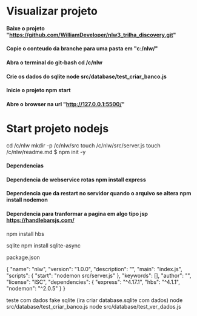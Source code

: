 # Visualizar projeto
#### Baixe o projeto "https://github.com/WilliamDeveloper/nlw3_trilha_discovery.git"

#### Copie o conteudo da branche para uma pasta em "c:/nlw/"

#### Abra o terminal do git-bash   cd /c/nlw

#### Crie os dados do sqlite node src/database/test_criar_banco.js

#### Inicie o projeto    npm start

#### Abre o browser na url "http://127.0.0.1:5500/"

# Start projeto nodejs

cd /c/nlw mkdir -p /c/nlw/src touch /c/nlw/src/server.js touch /c/nlw/readme.md $ npm init -y

#### Dependencias

#### Dependencia de webservice rotas npm install express

#### Dependencia que da restart no servidor quando o arquivo se altera npm install nodemon

#### Dependencia para tranformar a pagina em algo tipo jsp https://handlebarsjs.com/

npm install hbs

sqlite
npm install sqlite-async

package.json

{ "name": "nlw", "version": "1.0.0", "description": "", "main": "index.js", "scripts": { "start": "nodemon src/server.js" }, "keywords": [], "author": "", "license": "ISC", "dependencies": { "express": "^4.17.1", "hbs": "^4.1.1", "nodemon": "^2.0.5" } }

teste com dados fake sqlite (ira criar database.sqlite com dados)
node src/database/test_criar_banco.js node src/database/test_ver_dados.js
